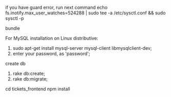 if you have guard error, run next command echo fs.inotify.max_user_watches=524288 | sudo tee -a /etc/sysctl.conf && sudo sysctl -p

bundle

For MySQL installation on Linux distributive:
1) sudo apt-get install mysql-server mysql-client libmysqlclient-dev;
2) enter your password, as 'password';

create db
1) rake db:create;
2) rake db:migrate;


cd tickets_frontend 
npm install